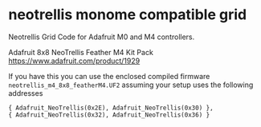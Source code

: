 # neotrellis monome compatible grid

Neotrellis Grid Code for Adafruit M0 and M4 controllers.


Adafruit 8x8 NeoTrellis Feather M4 Kit Pack
https://www.adafruit.com/product/1929

If you have this you can use the enclosed compiled firmware `neotrellis_m4_8x8_featherM4.UF2` assuming your setup uses the following addresses 
```
{ Adafruit_NeoTrellis(0x2E), Adafruit_NeoTrellis(0x30) },
{ Adafruit_NeoTrellis(0x32), Adafruit_NeoTrellis(0x36) }

```